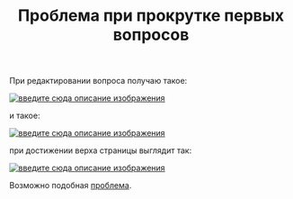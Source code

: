 ﻿---
title: "Проблема при прокрутке первых вопросов"
se.owner.user_id: 238742
se.owner.display_name: "Andrew"
se.owner.link: "https://ru.meta.stackoverflow.com/users/238742/andrew"
se.link: "https://ru.meta.stackoverflow.com/questions/10234/%d0%9f%d1%80%d0%be%d0%b1%d0%bb%d0%b5%d0%bc%d0%b0-%d0%bf%d1%80%d0%b8-%d0%bf%d1%80%d0%be%d0%ba%d1%80%d1%83%d1%82%d0%ba%d0%b5-%d0%bf%d0%b5%d1%80%d0%b2%d1%8b%d1%85-%d0%b2%d0%be%d0%bf%d1%80%d0%be%d1%81%d0%be%d0%b2"
se.question_id: 10234
se.post_type: question
se.score: 3
---
<p>При редактировании вопроса получаю такое:</p>

<p><a href="https://i.stack.imgur.com/lI0eR.jpg" rel="nofollow noreferrer"><img src="https://i.stack.imgur.com/lI0eR.jpg" alt="введите сюда описание изображения"></a></p>

<p>и такое:</p>

<p><a href="https://i.stack.imgur.com/xjQ8D.jpg" rel="nofollow noreferrer"><img src="https://i.stack.imgur.com/xjQ8D.jpg" alt="введите сюда описание изображения"></a></p>

<p>при достижении верха страницы выглядит так:</p>

<p><a href="https://i.stack.imgur.com/V1LDz.jpg" rel="nofollow noreferrer"><img src="https://i.stack.imgur.com/V1LDz.jpg" alt="введите сюда описание изображения"></a></p>

<p>Возможно подобная <a href="https://ru.meta.stackoverflow.com/questions/10233/%D0%9D%D0%B0%D1%88%D0%B5%D0%BB-%D0%B1%D0%B0%D0%B3-%D0%BF%D1%80%D0%B8-%D1%81%D0%BA%D1%80%D0%BE%D0%BB%D0%B8%D0%BD%D0%B3%D0%B5-%D1%81%D1%82%D1%80%D0%B0%D0%BD%D0%B8%D1%86%D1%8B-%D0%BF%D1%80%D0%BE%D0%B2%D0%B5%D1%80%D0%BA%D0%B8-%D0%BD%D0%B8%D0%B7%D0%BA%D0%BE%D0%BA%D0%B0%D1%87%D0%B5%D1%81%D1%82%D0%B2%D0%B5%D0%BD%D0%BD%D1%8B%D1%85-%D1%81%D0%BE%D0%BE%D0%B1%D1%89%D0%B5%D0%BD%D0%B8%D0%B9">проблема</a>.</p>
